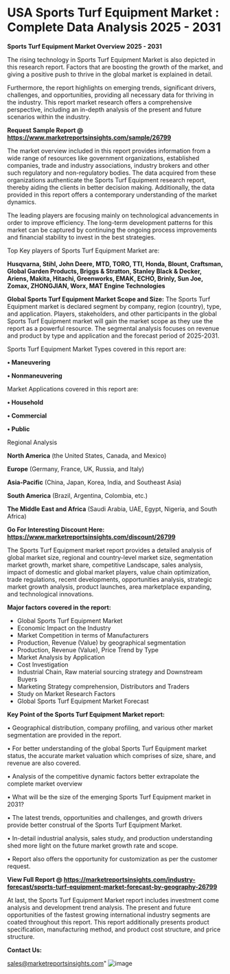  # USA Sports Turf Equipment Market : Complete Data Analysis 2025 - 2031

<Strong> Sports Turf Equipment Market Overview 2025 - 2031</strong>

The rising technology in Sports Turf Equipment Market is also depicted in this research report. Factors that are boosting the growth of the market, and giving a positive push to thrive in the global market is explained in detail.

Furthermore, the report highlights on emerging trends, significant drivers, challenges, and opportunities, providing all necessary data for thriving in the industry. This report market research offers a comprehensive perspective, including an in-depth analysis of the present and future scenarios within the industry.

<strong>Request Sample Report @ <a href=https://www.marketreportsinsights.com/sample/26799>https://www.marketreportsinsights.com/sample/26799</a></strong>

The market overview included in this report provides information from a wide range of resources like government organizations, established companies, trade and industry associations, industry brokers and other such regulatory and non-regulatory bodies. The data acquired from these organizations authenticate the Sports Turf Equipment research report, thereby aiding the clients in better decision making. Additionally, the data provided in this report offers a contemporary understanding of the market dynamics.

The leading players are focusing mainly on technological advancements in order to improve efficiency. The long-term development patterns for this market can be captured by continuing the ongoing process improvements and financial stability to invest in the best strategies.

Top Key players of Sports Turf Equipment Market are:

<strong>Husqvarna, Stihl, John Deere, MTD, TORO, TTI, Honda, Blount, Craftsman, Global Garden Products, Briggs & Stratton, Stanley Black & Decker, Ariens, Makita, Hitachi, Greenworks, EMAK, ECHO, Brinly, Sun Joe, Zomax, ZHONGJIAN, Worx, MAT Engine Technologies</strong>

<strong><b>Global Sports Turf Equipment Market Scope and Size:</b></strong>
The Sports Turf Equipment market is declared segment by company, region (country), type, and application. Players, stakeholders, and other participants in the global Sports Turf Equipment market will gain the market scope as they use the report as a powerful resource. The segmental analysis focuses on revenue and product by type and application and the forecast period of 2025-2031.

Sports Turf Equipment Market Types covered in this report are:

<strong>• Maneuvering

• Nonmaneuvering</strong>

Market Applications covered in this report are:

<strong>• Household

• Commercial

• Public</strong> 

Regional Analysis

<strong>North America</strong> (the United States, Canada, and Mexico)

<strong>Europe</strong> (Germany, France, UK, Russia, and Italy)

<strong>Asia-Pacific</strong> (China, Japan, Korea, India, and Southeast Asia)

<strong>South America</strong> (Brazil, Argentina, Colombia, etc.)

<strong>The Middle East and Africa</strong> (Saudi Arabia, UAE, Egypt, Nigeria, and South Africa)

<strong>Go For Interesting Discount Here: <a href=https://www.marketreportsinsights.com/discount/26799>https://www.marketreportsinsights.com/discount/26799</a></strong>

The Sports Turf Equipment market report provides a detailed analysis of global market size, regional and country-level market size, segmentation market growth, market share, competitive Landscape, sales analysis, impact of domestic and global market players, value chain optimization, trade regulations, recent developments, opportunities analysis, strategic market growth analysis, product launches, area marketplace expanding, and technological innovations.

<strong><b>Major factors covered in the report:</b></strong>
<ul>
  <li>Global Sports Turf Equipment Market </li>
  <li>Economic Impact on the Industry</li>
  <li>Market Competition in terms of Manufacturers</li>
  <li>Production, Revenue (Value) by geographical segmentation</li>
  <li>Production, Revenue (Value), Price Trend by Type</li>
  <li>Market Analysis by Application</li>
  <li>Cost Investigation</li>
  <li>Industrial Chain, Raw material sourcing strategy and Downstream Buyers</li>
  <li>Marketing Strategy comprehension, Distributors and Traders</li>
  <li>Study on Market Research Factors</li>
  <li>Global Sports Turf Equipment Market Forecast</li>
</ul>

<strong><b>Key Point of the Sports Turf Equipment Market report:</b></strong>

• Geographical distribution, company profiling, and various other market segmentation are provided in the report.

• For better understanding of the global Sports Turf Equipment market status, the accurate market valuation which comprises of size, share, and revenue are also covered.

• Analysis of the competitive dynamic factors better extrapolate the complete market overview

• What will be the size of the emerging Sports Turf Equipment market in 2031?

• The latest trends, opportunities and challenges, and growth drivers provide better construal of the Sports Turf Equipment Market.

• In-detail industrial analysis, sales study, and production understanding shed more light on the future market growth rate and scope.

• Report also offers the opportunity for customization as per the customer request.

<strong><b>View Full Report @ <a href=https://marketreportsinsights.com/industry-forecast/sports-turf-equipment-market-forecast-by-geography-26799>https://marketreportsinsights.com/industry-forecast/sports-turf-equipment-market-forecast-by-geography-26799</a></b></strong>


At last, the Sports Turf Equipment Market report includes investment come analysis and development trend analysis. The present and future opportunities of the fastest growing international industry segments are coated throughout this report. This report additionally presents product specification, manufacturing method, and product cost structure, and price structure.

<strong>Contact Us:</strong>

sales@marketreportsinsights.com"
![image](https://github.com/user-attachments/assets/02d814eb-5071-4883-9c87-41b760047f36)
